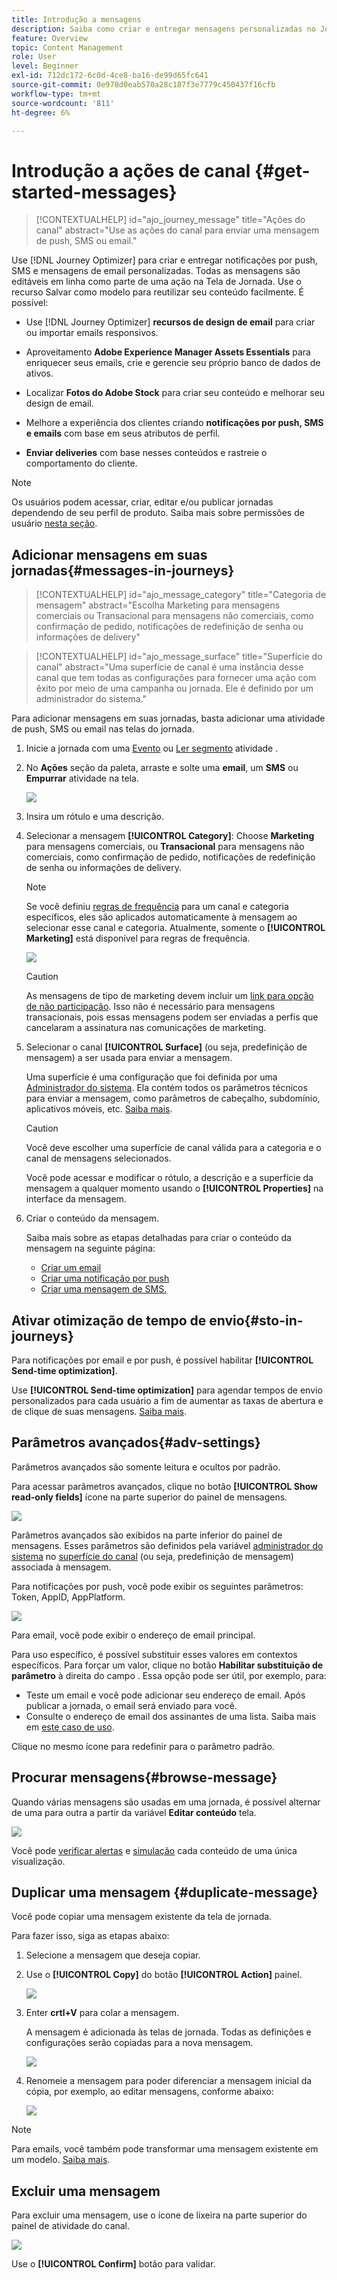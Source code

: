 ```yaml
---
title: Introdução a mensagens
description: Saiba como criar e entregar mensagens personalizadas no Journey Optimizer
feature: Overview
topic: Content Management
role: User
level: Beginner
exl-id: 712dc172-6c0d-4ce8-ba16-de99d65fc641
source-git-commit: 0e978d0eab570a28c187f3e7779c450437f16cfb
workflow-type: tm+mt
source-wordcount: '811'
ht-degree: 6%

---
```


# Introdução a ações de canal {#get-started-messages}

>[!CONTEXTUALHELP]
>id="ajo_journey_message"
>title="Ações do canal"
>abstract="Use as ações do canal para enviar uma mensagem de push, SMS ou email."

Use [!DNL Journey Optimizer] para criar e entregar notificações por push, SMS e mensagens de email personalizadas. Todas as mensagens são editáveis em linha como parte de uma ação na Tela de Jornada.  Use o recurso Salvar como modelo para reutilizar seu conteúdo facilmente. É possível:

* Use [!DNL Journey Optimizer] **recursos de design de email** para criar ou importar emails responsivos.

* Aproveitamento **Adobe Experience Manager Assets Essentials** para enriquecer seus emails, crie e gerencie seu próprio banco de dados de ativos.

* Localizar **Fotos do Adobe Stock** para criar seu conteúdo e melhorar seu design de email.

* Melhore a experiência dos clientes criando **notificações por push, SMS e emails** com base em seus atributos de perfil.

* **Enviar deliveries** com base nesses conteúdos e rastreie o comportamento do cliente.

>[!NOTE]
>
>Os usuários podem acessar, criar, editar e/ou publicar jornadas dependendo de seu perfil de produto. Saiba mais sobre permissões de usuário [nesta seção](../administration/permissions.md).


## Adicionar mensagens em suas jornadas{#messages-in-journeys}

>[!CONTEXTUALHELP]
>id="ajo_message_category"
>title="Categoria de mensagem"
>abstract="Escolha Marketing para mensagens comerciais ou Transacional para mensagens não comerciais, como confirmação de pedido, notificações de redefinição de senha ou informações de delivery"

>[!CONTEXTUALHELP]
>id="ajo_message_surface"
>title="Superfície do canal"
>abstract="Uma superfície de canal é uma instância desse canal que tem todas as configurações para fornecer uma ação com êxito por meio de uma campanha ou jornada. Ele é definido por um administrador do sistema."

Para adicionar mensagens em suas jornadas, basta adicionar uma atividade de push, SMS ou email nas telas do jornada.

1. Inicie a jornada com uma [Evento](../building-journeys/general-events.md) ou [Ler segmento](../building-journeys/read-segment.md) atividade .

1. No **Ações** seção da paleta, arraste e solte uma **email**, um **SMS** ou **Empurrar** atividade na tela.

   ![](assets/add-a-message.png)

1. Insira um rótulo e uma descrição.

1. Selecionar a mensagem **[!UICONTROL Category]**: Choose **Marketing** para mensagens comerciais, ou **Transacional** para mensagens não comerciais, como confirmação de pedido, notificações de redefinição de senha ou informações de delivery.

   >[!NOTE]
   >
   >Se você definiu [regras de frequência](../configuration/frequency-rules.md) para um canal e categoria específicos, eles são aplicados automaticamente à mensagem ao selecionar esse canal e categoria. Atualmente, somente o **[!UICONTROL Marketing]** está disponível para regras de frequência.

   ![](assets/inline-message-category.png)

   >[!CAUTION]
   >
   >As mensagens de tipo de marketing devem incluir um [link para opção de não participação](../messages/consent.md#opt-out-management). Isso não é necessário para mensagens transacionais, pois essas mensagens podem ser enviadas a perfis que cancelaram a assinatura nas comunicações de marketing.

1. Selecionar o canal **[!UICONTROL Surface]** (ou seja, predefinição de mensagem) a ser usada para enviar a mensagem.

   Uma superfície é uma configuração que foi definida por uma [Administrador do sistema](../start/path/administrator.md). Ela contém todos os parâmetros técnicos para enviar a mensagem, como parâmetros de cabeçalho, subdomínio, aplicativos móveis, etc. [Saiba mais](../configuration/message-presets.md).

   >[!CAUTION]
   >
   >Você deve escolher uma superfície de canal válida para a categoria e o canal de mensagens selecionados.

   Você pode acessar e modificar o rótulo, a descrição e a superfície da mensagem a qualquer momento usando o **[!UICONTROL Properties]** na interface da mensagem.

1. Criar o conteúdo da mensagem.

   Saiba mais sobre as etapas detalhadas para criar o conteúdo da mensagem na seguinte página:

   * [Criar um email](create-email.md)
   * [Criar uma notificação por push](create-push.md)
   * [Criar uma mensagem de SMS.](create-sms.md)

## Ativar otimização de tempo de envio{#sto-in-journeys}

Para notificações por email e por push, é possível habilitar **[!UICONTROL Send-time optimization]**.

Use **[!UICONTROL Send-time optimization]** para agendar tempos de envio personalizados para cada usuário a fim de aumentar as taxas de abertura e de clique de suas mensagens. [Saiba mais](../messages/send-time-optimization.md).


## Parâmetros avançados{#adv-settings}

Parâmetros avançados são somente leitura e ocultos por padrão.

Para acessar parâmetros avançados, clique no botão **[!UICONTROL Show read-only fields]** ícone na parte superior do painel de mensagens.

![](assets/show-read-only.png)

Parâmetros avançados são exibidos na parte inferior do painel de mensagens. Esses parâmetros são definidos pela variável [administrador do sistema](../start/path/administrator.md) no [superfície do canal](../configuration/message-presets.md) (ou seja, predefinição de mensagem) associada à mensagem.

Para notificações por push, você pode exibir os seguintes parâmetros: Token, AppID, AppPlatform.

![](assets/push-adv-parameters.png)

Para email, você pode exibir o endereço de email principal.

Para uso específico, é possível substituir esses valores em contextos específicos. Para forçar um valor, clique no botão **Habilitar substituição de parâmetro** à direita do campo . Essa opção pode ser útil, por exemplo, para:

* Teste um email e você pode adicionar seu endereço de email. Após publicar a jornada, o email será enviado para você.
* Consulte o endereço de email dos assinantes de uma lista. Saiba mais em [este caso de uso](../building-journeys/message-to-subscribers-uc.md).

Clique no mesmo ícone para redefinir para o parâmetro padrão.


## Procurar mensagens{#browse-message}

Quando várias mensagens são usadas em uma jornada, é possível alternar de uma para outra a partir da variável **Editar conteúdo** tela.

![](assets/inline-messages-multi-content.png)

Você pode [verificar alertas](alerts.md) e [simulação](../design/preview.md) cada conteúdo de uma única visualização.

## Duplicar uma mensagem {#duplicate-message}

Você pode copiar uma mensagem existente da tela de jornada.

Para fazer isso, siga as etapas abaixo:

1. Selecione a mensagem que deseja copiar.

1. Use o **[!UICONTROL Copy]** do botão **[!UICONTROL Action]** painel.

   ![](assets/message-duplicate.png)

1. Enter **crtl+V** para colar a mensagem.

   A mensagem é adicionada às telas de jornada. Todas as definições e configurações serão copiadas para a nova mensagem.

   ![](assets/message-duplicated.png)

1. Renomeie a mensagem para poder diferenciar a mensagem inicial da cópia, por exemplo, ao editar mensagens, conforme abaixo:

   ![](assets/multi-message.png)


>[!NOTE]
>
>Para emails, você também pode transformar uma mensagem existente em um modelo. [Saiba mais](../design/email-templates.md).

## Excluir uma mensagem

Para excluir uma mensagem, use o ícone de lixeira na parte superior do painel de atividade do canal.

![](assets/delete-message.png)

Use o **[!UICONTROL Confirm]** botão para validar.
